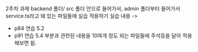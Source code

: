 2주차 과제
backend 폴더/ src 폴더 안으로 들어가서, admin 폴더부터 들어가서 service.ts라고 돼 있는 파일들에 실습 적용하기
실습 내용 ->
- p84 연습 5.2
- p91 연습 5.4
부분과 관련된 내용을 10여개 정도 되는 파일들에 주석등을 달아 적용해보면 됨.
